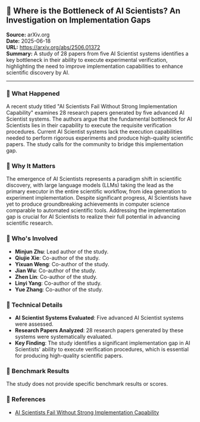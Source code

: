 ## 📰 Where is the Bottleneck of AI Scientists? An Investigation on Implementation Gaps

**Source:** arXiv.org  
**Date:** 2025-06-18  
**URL:** https://arxiv.org/abs/2506.01372  
**Summary:** A study of 28 papers from five AI Scientist systems identifies a key bottleneck in their ability to execute experimental verification, highlighting the need to improve implementation capabilities to enhance scientific discovery by AI.

---

### 🔹 What Happened

A recent study titled "AI Scientists Fail Without Strong Implementation Capability" examines 28 research papers generated by five advanced AI Scientist systems. The authors argue that the fundamental bottleneck for AI Scientists lies in their capability to execute the requisite verification procedures. Current AI Scientist systems lack the execution capabilities needed to perform rigorous experiments and produce high-quality scientific papers. The study calls for the community to bridge this implementation gap.

### 🔹 Why It Matters

The emergence of AI Scientists represents a paradigm shift in scientific discovery, with large language models (LLMs) taking the lead as the primary executor in the entire scientific workflow, from idea generation to experiment implementation. Despite significant progress, AI Scientists have yet to produce groundbreaking achievements in computer science comparable to automated scientific tools. Addressing the implementation gap is crucial for AI Scientists to realize their full potential in advancing scientific research.

### 🔹 Who's Involved

- **Minjun Zhu**: Lead author of the study.
- **Qiujie Xie**: Co-author of the study.
- **Yixuan Weng**: Co-author of the study.
- **Jian Wu**: Co-author of the study.
- **Zhen Lin**: Co-author of the study.
- **Linyi Yang**: Co-author of the study.
- **Yue Zhang**: Co-author of the study.

### 🔹 Technical Details

- **AI Scientist Systems Evaluated**: Five advanced AI Scientist systems were assessed.
- **Research Papers Analyzed**: 28 research papers generated by these systems were systematically evaluated.
- **Key Finding**: The study identifies a significant implementation gap in AI Scientists' ability to execute verification procedures, which is essential for producing high-quality scientific papers.

### 🔹 Benchmark Results

The study does not provide specific benchmark results or scores.

### 🔹 References

- [AI Scientists Fail Without Strong Implementation Capability](https://arxiv.org/abs/2506.01372)
